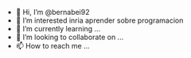 - 👋 Hi, I’m @bernabei92
- 👀 I’m interested inria aprender sobre programacion 
- 🌱 I’m currently learning ...
- 💞️ I’m looking to collaborate on ...
- 📫 How to reach me ...

<!---
bernabei92/bernabei92 is a ✨ special ✨ repository because its `README.md` (this file) appears on your GitHub profile.
You can click the Preview link to take a look at your changes.
--->
